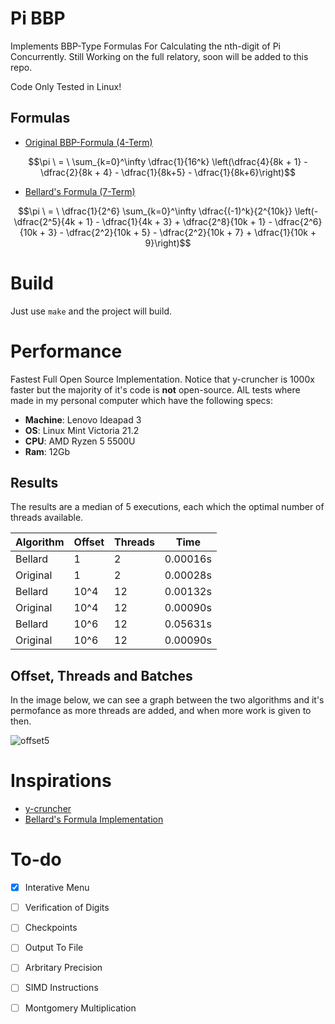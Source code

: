 # Pi BBP
Implements BBP-Type Formulas For Calculating the nth-digit of Pi Concurrently. Still Working on the full relatory, soon will be added to this repo.

Code Only Tested in Linux!

## Formulas
* [Original BBP-Formula (4-Term)](https://en.wikipedia.org/wiki/Bailey%E2%80%93Borwein%E2%80%93Plouffe_formula)

$$\pi \ = \ \sum_{k=0}^\infty \dfrac{1}{16^k} \left(\dfrac{4}{8k + 1} - \dfrac{2}{8k + 4} - \dfrac{1}{8k+5} - \dfrac{1}{8k+6}\right)$$

* [Bellard's Formula (7-Term)](https://bellard.org/pi/)

$$\pi \ = \ \dfrac{1}{2^6} \sum_{k=0}^\infty \dfrac{(-1)^k}{2^{10k}} \left(-\dfrac{2^5}{4k + 1} - \dfrac{1}{4k + 3} + \dfrac{2^8}{10k + 1} - \dfrac{2^6}{10k + 3} - \dfrac{2^2}{10k + 5} - \dfrac{2^2}{10k + 7} + \dfrac{1}{10k + 9}\right)$$

# Build
Just use `make` and the project will build.

# Performance
Fastest Full Open Source Implementation. Notice that y-cruncher is 1000x faster but the majority of it's code is **not** open-source.
AlL tests where made in my personal computer which have the following specs:

* **Machine**: Lenovo Ideapad 3
* **OS**: Linux Mint Victoria 21.2
* **CPU**: AMD Ryzen 5 5500U
* **Ram**: 12Gb

## Results
The results are a median of 5 executions, each which the optimal number of threads available.

| Algorithm | Offset | Threads |   Time   |
|  -------  | ------ | ------- |  ------- |
|  Bellard  |   1    |    2    | 0.00016s |
| Original  |   1    |    2    | 0.00028s |
|  Bellard  |  10^4  |   12    | 0.00132s |
| Original  |  10^4  |   12    | 0.00090s |
|  Bellard  |  10^6  |   12    | 0.05631s |
| Original  |  10^6  |   12    | 0.00090s |


## Offset, Threads and Batches
In the image below, we can see a graph between the two algorithms and it's permofance as more threads are added, and when more work is given to then.

![offset5](https://github.com/user-attachments/assets/dce6e498-4d9a-490a-b880-cd0b0dad9295)

# Inspirations
* [y-cruncher](http://www.numberworld.org/y-cruncher/)
* [Bellard's Formula Implementation](https://link.springer.com/article/10.1007/s11139-021-00475-y)

# To-do
* [x] Interative Menu
* [ ] Verification of Digits
* [ ] Checkpoints
* [ ] Output To File
* [ ] Arbritary Precision
* [ ] SIMD Instructions
* [ ] Montgomery Multiplication


